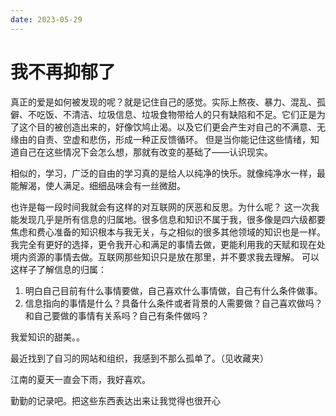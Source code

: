 ```yaml
---
date: 2023-05-29
---
```


# 我不再抑郁了

真正的爱是如何被发现的呢？就是记住自己的感觉。实际上熬夜、暴力、混乱、孤僻、不吃饭、不清洁、垃圾信息、垃圾食物带给人的只有缺陷和不足。它们正是为了这个目的被创造出来的，好像饮鸠止渴。以及它们更会产生对自己的不满意、无缘由的自责、空虚和悲伤，形成一种正反馈循环。
但是当你能记住这些情绪，知道自己在这些情况下会怎么想，那就有改变的基础了——认识现实。

相似的，学习，广泛的自由的学习真的是给人以纯净的快乐。就像纯净水一样，最能解渴，使人满足。细细品味会有一丝微甜。

也许是每一段时间我就会有这样的对互联网的厌恶和反思。为什么呢？
这一次我能发现几乎是所有信息的归属地。很多信息和知识不属于我，很多像是四六级都要焦虑和费心准备的知识根本与我无关，与之相似的很多其他领域的知识也是一样。我完全有更好的选择，更令我开心和满足的事情去做，更能利用我的天赋和现在处境内资源的事情去做。互联网那些知识只是放在那里，并不要求我去理解。
可以这样子了解信息的归属：

  1. 明白自己目前有什么事情要做，自己喜欢什么事情做，自己有什么条件做事。
  2. 信息指向的事情是什么？具备什么条件或者背景的人需要做？自己喜欢做吗？和自己要做的事情有关系吗？自己有条件做吗？

我爱知识的甜美。。

最近找到了自习的网站和组织，我感到不那么孤单了。（见收藏夹）

江南的夏天一直会下雨，我好喜欢。

勤勤的记录吧。把这些东西表达出来让我觉得也很开心
